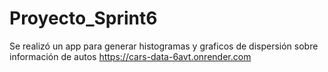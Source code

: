 # Proyecto_Sprint6
Se realizó un app para generar histogramas y graficos de dispersión sobre información de autos
https://cars-data-6avt.onrender.com
